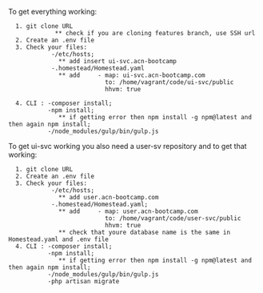 To get everything working:

      1. git clone URL 
                 ** check if you are cloning features branch, use SSH url
      2. Create an .env file 
      3. Check your files:
                -/etc/hosts;
                  ** add insert ui-svc.acn-bootcamp
                -.homestead/Homestead.yaml
                  ** add     - map: ui-svc.acn-bootcamp.com
                               to: /home/vagrant/code/ui-svc/public
                               hhvm: true
                 
      4. CLI : -composer install;
               -npm install;
                  ** if getting error then npm install -g npm@latest and then again npm install;
               -/node_modules/gulp/bin/gulp.js
               
To get ui-svc working you also need a user-sv repository and to get that working:
  
      1. git clone URL 
      2. Create an .env file 
      3. Check your files:
                -/etc/hosts;
                  ** add user.acn-bootcamp.com
                -.homestead/Homestead.yaml;
                  ** add     - map: user.acn-bootcamp.com
                               to: /home/vagrant/code/user-svc/public
                               hhvm: true
                  ** check that youre database name is the same in Homestead.yaml and .env file 
      4. CLI : -composer install;
               -npm install;
                  ** if getting error then npm install -g npm@latest and then again npm install;
               -/node_modules/gulp/bin/gulp.js
               -php artisan migrate
